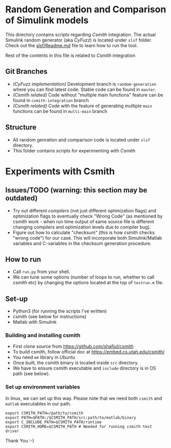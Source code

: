 # Random Generation and Comparison of Simulink models

This directory contains scripts regarding *Csmith* integration. The 
actual Simulink random generator (aka *CyFuzz*) is located under `slsf` 
folder. Check out the [slsf/Readme.md](slsf/Readme.md) file to learn how to 
run the tool.

Rest of the contents in this file is related to *Csmith* integration

## Git Branches

 - *(CyFuzz implementation)* Development branch is `random-generation` where you can find latest code. Stable code can be found in `master`.
 - *(Csmith related)* Code without "multiple main functions" feature can be found in `csmith-integration` branch
 - *(Csmith related)* Code with the feature of generating multiple `main` functions can be found in `multi-main` branch

## Structure

 - All random genration and comparison code is located under `slsf` directory.
 - This folder contains scripts for experimenting with *Csmith*

# Experiments with Csmith

## Issues/TODO (warning: this section may be outdated)

 - Try out different *compilers* (not just different optimization flags) 
and optimization flags to eventually check "Wrong Code" (as mentioned by 
csmith work - when run time output of same source 
file is different changing compilers and optimization levels due to 
compiler bug).
 - Figure out how to calculate "checksum" (this is how csmith checks "wrong
code") for our case. This will incorporate both Simulink/Matlab variables and 
C-variables in the checksum generation procedure.

## How to run

 - Call `run.py` from your shell.
 - We can tune some options (number of loops to run, whether to call csmith etc) by changing the options located at the top of `testrun.m` file.

## Set-up

 - Python3 (for running the scripts I've written)
 - csmith (see below for instructions)
 - Matlab with Simulink 

### Building and installing csmith

 - First clone source from https://github.com/shafiul/csmith
 - To build csmith, follow official doc at https://embed.cs.utah.edu/csmith/
 - You need `m4` library in Ubuntu
 - Once built, the csmith binary is located inside `src` directory.
 - We have to ensure csmith executable and `include` directory is in OS path (see below). 

### Set up environment variables

In linux, we can set up this way. Please note that we need both `csmith` and `matlab` executables in our path.

    export CSMITH_PATH=/path/to/csmith
    export PATH=$PATH:/$CSMITH_PATH/src:path/to/matlab/binary
    export C_INCLUDE_PATH=$CSMITH_PATH/runtime
    export CSMITH_HOME=$CSMITH_PATH # Needed for running csmith test driver

Thank You :-)
